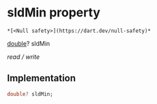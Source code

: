 


# sldMin property




    *[<Null safety>](https://dart.dev/null-safety)*


[double](https://api.flutter.dev/flutter/dart-core/double-class.html)? sldMin
  
_read / write_






## Implementation

```dart
double? sldMin;


```







